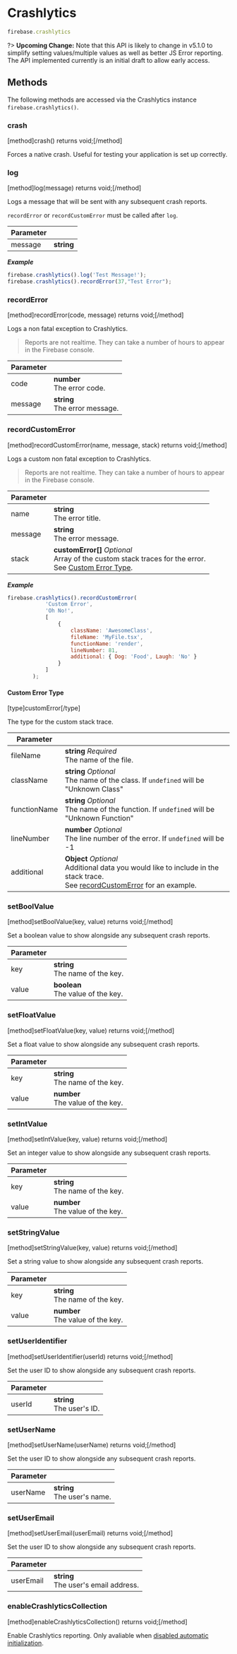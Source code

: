 # Crashlytics

```js
firebase.crashlytics
```

?> **Upcoming Change:** Note that this API is likely to change in v5.1.0 to simplify setting values/multiple values as well as better JS Error reporting. The API implemented currently is an initial draft to allow early access.

## Methods

The following methods are accessed via the Crashlytics instance `firebase.crashlytics()`.

### crash

[method]crash() returns void;[/method]

Forces a native crash. Useful for testing your application is set up correctly.

### log

[method]log(message) returns void;[/method]

Logs a message that will be sent with any subsequent crash reports.

`recordError` or `recordCustomError` must be called after `log`.

| Parameter |         |
| --------- | ------- |
| message   | **string** |

***Example***

```js
firebase.crashlytics().log('Test Message!');
firebase.crashlytics().recordError(37,"Test Error");
```

### recordError

[method]recordError(code, message) returns void;[/method]

Logs a non fatal exception to Crashlytics.

> Reports are not realtime. They can take a number of hours to appear in the Firebase console.

| Parameter |     |
| --------- | --- |
| code      | **number** <br /> The error code. |
| message   | **string** <br /> The error message. |

### recordCustomError

[method]recordCustomError(name, message, stack) returns void;[/method]

Logs a custom non fatal exception to Crashlytics.

> Reports are not realtime. They can take a number of hours to appear in the Firebase console.

| Parameter |     |
| --------- | --- |
| name      | **string** <br /> The error title. |
| message   | **string** <br /> The error message. |
| stack   | **customError[]** *Optional* <br /> Array of the custom stack traces for the error. <br /> See [Custom Error Type](#custom-error-type).  |

***Example***

```js
firebase.crashlytics().recordCustomError(
            'Custom Error',
            'Oh No!',
            [
                {
                    className: 'AwesomeClass',
                    fileName: 'MyFile.tsx',
                    functionName: 'render',
                    lineNumber: 81,
                    additional: { Dog: 'Food', Laugh: 'No' }
                }
            ]
        );
```

#### Custom Error Type

[type]customError[/type]

The type for the custom stack trace.

| Parameter |     |
| --------- | --- |
| fileName      | **string** *Required*<br /> The name of the file. |
| className   | **string** *Optional*<br /> The name of the class. If `undefined` will be "Unknown Class" |
| functionName   | **string** *Optional*<br /> The name of the function. If `undefined` will be "Unknown Function"|
| lineNumber   | **number** *Optional*<br /> The line number of the error. If `undefined` will be -1|
| additional   | **Object** *Optional*<br /> Additional data you would like to include in the stack trace.<br/>See [recordCustomError](#recordCustomError) for an example.|

### setBoolValue

[method]setBoolValue(key, value) returns void;[/method]

Set a boolean value to show alongside any subsequent crash reports.

| Parameter |     |
| --------- | --- |
| key       | **string** <br /> The name of the key. |
| value     | **boolean** <br /> The value of the key. |

### setFloatValue

[method]setFloatValue(key, value) returns void;[/method]

Set a float value to show alongside any subsequent crash reports.

| Parameter |     |
| --------- | --- |
| key       | **string** <br /> The name of the key. |
| value     | **number** <br /> The value of the key. |

### setIntValue

[method]setIntValue(key, value) returns void;[/method]

Set an integer value to show alongside any subsequent crash reports.

| Parameter |     |
| --------- | --- |
| key       | **string** <br /> The name of the key. |
| value     | **number** <br /> The value of the key. |

### setStringValue

[method]setStringValue(key, value) returns void;[/method]

Set a string value to show alongside any subsequent crash reports.

| Parameter |     |
| --------- | --- |
| key       | **string** <br /> The name of the key. |
| value     | **number** <br /> The value of the key. |

### setUserIdentifier

[method]setUserIdentifier(userId) returns void;[/method]

Set the user ID to show alongside any subsequent crash reports.

| Parameter |     |
| --------- | --- |
| userId    | **string** <br /> The user's ID. |

### setUserName

[method]setUserName(userName) returns void;[/method]

Set the user ID to show alongside any subsequent crash reports.

| Parameter |     |
| --------- | --- |
| userName    | **string** <br /> The user's name. |

### setUserEmail

[method]setUserEmail(userEmail) returns void;[/method]

Set the user ID to show alongside any subsequent crash reports.

| Parameter |     |
| --------- | --- |
| userEmail    | **string** <br /> The user's email address. |

### enableCrashlyticsCollection

[method]enableCrashlyticsCollection() returns void;[/method]

Enable Crashlytics reporting. Only avaliable when [disabled automatic initialization](../manual-initialization).
